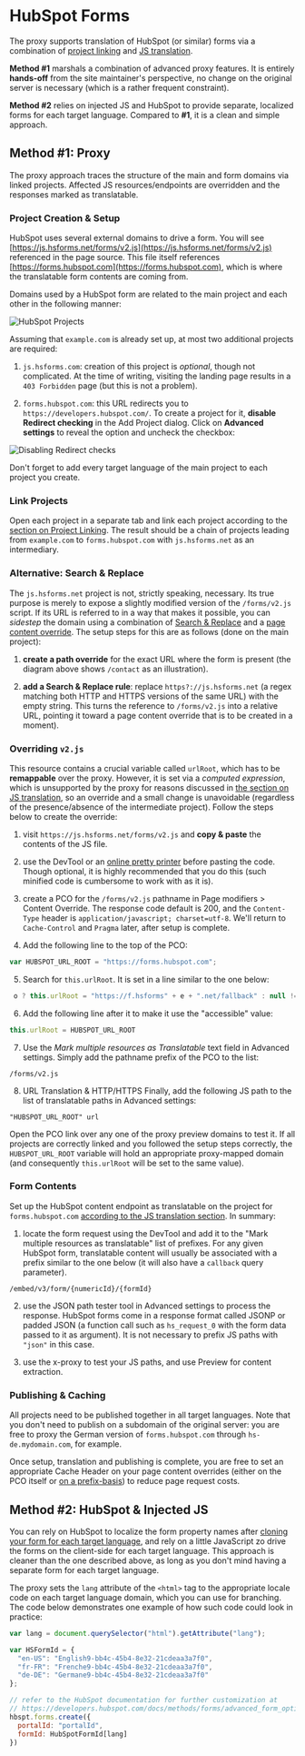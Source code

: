 # HubSpot Forms

The proxy supports translation of HubSpot (or similar) forms via a combination of [project linking](../menu/dashboard/linkprojects.html) and [JS translation](../cookbook/jstranslation.html).

**Method #1** marshals a combination of advanced proxy features. It is entirely **hands-off** from the site maintainer's perspective, no change on the original server is necessary (which is a rather frequent constraint).

**Method #2** relies on injected JS and HubSpot to provide separate, localized forms for each target language. Compared to **#1**, it is a clean and simple approach.

## Method #1: Proxy

The proxy approach traces the structure of the main and form domains via linked projects. Affected JS resources/endpoints are overridden and the responses marked as translatable.

### Project Creation & Setup

HubSpot uses several external domains to drive a form. You will see [https://js.hsforms.net/forms/v2.js](https://js.hsforms.net/forms/v2.js) referenced in the page source. This file itself references [https://forms.hubspot.com](https://forms.hubspot.com), which is where the translatable form contents are coming from.

Domains used by a HubSpot form are related to the main project and each other in the following manner:

![HubSpot Projects](/img/dot-graphs/hs-form-w-js.png)

Assuming that `example.com` is already set up, at most two additional projects are required:

1. `js.hsforms.com`: creation of this project is *optional*, though not complicated. At the time of writing, visiting the landing page results in a `403 Forbidden` page (but this is not a problem).

2. `forms.hubspot.com`: this URL redirects you to `https://developers.hubspot.com/`. To create a project for it, **disable Redirect checking** in the Add Project dialog. Click on **Advanced settings** to reveal the option and uncheck the checkbox:

![Disabling Redirect checks](/img/dashboard2/create_project_disable_redirect_check.png)

Don't forget to add every target language of the main project to each project you create.

### Link Projects

Open each project in a separate tab and link each project according to the [section on Project Linking](../menu/dashboard/linkprojects.html). The result should be a chain of projects leading from `example.com` to `forms.hubspot.com` with `js.hsforms.net` as an intermediary.

### Alternative: Search & Replace

The `js.hsforms.net` project is not, strictly speaking, necessary. Its true purpose is merely to expose a slightly modified version of the `/forms/v2.js` script. If its URL is referred to in a way that makes it possible, you can *sidestep* the domain using a combination of [Search & Replace](../menu/dashboard/pathsettings.html#search-replace-override) and a [page content override](../../dashboard2/pagemodifiers/contentoverride.html). The setup steps for this are as follows (done on the main project):

1. **create a path override** for the exact URL where the form is present (the diagram above shows `/contact` as an illustration).

2. **add a Search & Replace rule**: replace `https?://js.hsforms.net` (a regex matching both HTTP and HTTPS versions of the same URL) with the empty string. This turns the reference to `/forms/v2.js` into a relative URL, pointing it toward a page content override that is to be created in a moment).

### Overriding `v2.js`

This resource contains a crucial variable called `urlRoot`, which has to be **remappable** over the proxy. However, it is set via a *computed expression*, which is unsupported by the proxy for reasons discussed in [the section on JS translation](../cookbook/jstranslation.html), so an override and a small change is unavoidable (regardless of the presence/absence of the intermediate project). Follow the steps below to create the override:

1. visit `https://js.hsforms.net/forms/v2.js` and **copy & paste** the contents of the JS file.

2. use the DevTool or an [online pretty printer](http://jsbeautifier.org/) before pasting the code. Though optional, it is highly recommended that you do this (such minified code is cumbersome to work with as it is).

3. create a PCO for the `/forms/v2.js` pathname in Page modifiers > Content Override. The response code default is 200, and the `Content-Type` header is `application/javascript; charset=utf-8`. We'll return to `Cache-Control` and `Pragma` later, after setup is complete.

4. Add the following line to the top of the PCO:

``` javascript
var HUBSPOT_URL_ROOT = "https://forms.hubspot.com";
```
5. Search for `this.urlRoot`. It is set in a line similar to the one below:

``` javascript
 o ? this.urlRoot = "https://f.hsforms" + e + ".net/fallback" : null != a ? this.urlRoot = "" + a : this.urlRoot = "https://forms.hubspot" + e + ".com";
```
6. Add the following line after it to make it use the "accessible" value:

``` javascript
this.urlRoot = HUBSPOT_URL_ROOT
```
7. Use the *Mark multiple resources as Translatable* text field in Advanced settings. Simply add the pathname prefix of the PCO to the list:

```
/forms/v2.js
```
8. URL Translation & HTTP/HTTPS
   Finally, add the following JS path to the list of translatable paths in Advanced settings:

```
"HUBSPOT_URL_ROOT" url
```

Open the PCO link over any one of the proxy preview domains to test it. If all projects are correctly linked and you followed the setup steps correctly, the `HUBSPOT_URL_ROOT` variable will hold an appropriate proxy-mapped domain (and consequently `this.urlRoot` will be set to the same value).

### Form Contents

Set up the HubSpot content endpoint as translatable on the project for `forms.hubspot.com` [according to the JS translation section](../cookbook/jstranslation.html). In summary:

1. locate the form request using the DevTool and add it to the "Mark multiple resources as translatable" list of prefixes. For any given HubSpot form, translatable content will usually be associated with a prefix similar to the one below (it will also have a `callback` query parameter).

```
/embed/v3/form/{numericId}/{formId}
```

2. use the JSON path tester tool in Advanced settings to process the response. HubSpot forms come in a response format called JSONP or padded JSON (a function call such as `hs_request_0` with the form data passed to it as argument). It is not necessary to prefix JS paths with `"json"` in this case.

3. use the x-proxy to test your JS paths, and use Preview for content extraction.

### Publishing & Caching

All projects need to be published together in all target languages. Note that you don't need to publish on a subdomain of the original server: you are free to proxy the German version of `forms.hubspot.com` through `hs-de.mydomain.com`, for example.

Once setup, translation and publishing is complete, you are free to set an appropriate Cache Header on your page content overrides (either on the PCO itself or [on a prefix-basis](../menu/dashboard/pathsettings.html)) to reduce page request costs.

## Method #2: HubSpot & Injected JS

You can rely on HubSpot to localize the form property names after [cloning your form for each target language](https://community.hubspot.com/t5/Lists-Lead-Scoring-Workflows/Translation-of-contact-properties-for-different-forms/td-p/8109), and rely on a little JavaScript zo drive the forms on the client-side for each target language. This approach is cleaner than the one described above, as long as you don't mind having a separate form for each target language.

The proxy sets the `lang` attribute of the `<html>` tag to the appropriate locale code on each target language domain, which you can use for branching. The code below demonstrates one example of how such code could look in practice:

``` javascript
var lang = document.querySelector("html").getAttribute("lang");

var HSFormId = {
  "en-US": "English9-bb4c-45b4-8e32-21cdeaa3a7f0",
  "fr-FR": "Frenche9-bb4c-45b4-8e32-21cdeaa3a7f0",
  "de-DE": "Germane9-bb4c-45b4-8e32-21cdeaa3a7f0"
};

// refer to the HubSpot documentation for further customization at
// https://developers.hubspot.com/docs/methods/forms/advanced_form_options
hbspt.forms.create({
  portalId: "portalId",
  formId: HubSpotFormId[lang]
})
```
